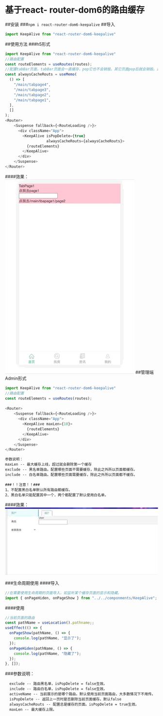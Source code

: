 # 基于react- router-dom6的路由缓存
##安装
###`npm i react-router-dom6-keepalive`
##导入
```js
import KeepAlive from "react-router-dom6-keepalive"
```
##使用方法
###h5形式
```js
import KeepAlive from "react-router-dom6-keepalive"
//路由配置
const routeElements = useRoutes(routes);
//配置tabBar页面，tabBar页面会一直缓存，pop它也不会销毁。其它页面pop后就会销毁。达到类似微信小程序的路由效果。
const alwaysCacheRouts = useMemo(
  () => [
    "/main/tabpage4",
    "/main/tabpage3",
    "/main/tabpage2",
    "/main/tabpage1",
  ],
  []
);
<Router>
    <Suspense fallback={<RouteLoading />}>
      <div className="App">
        <KeepAlive isPopDelete={true}
                   alwaysCacheRouts={alwaysCacheRouts}>
          {routeElements}
        </KeepAlive>
      </div>
    </Suspense>
</Router>
```
####效果：
![image](https://github.com/ponyorange/react-router-dom6-keepalive/blob/master/demoGif/h5.GIF?raw=true)
##管理端Admin形式
```js
import KeepAlive from "react-router-dom6-keepalive"
//路由配置
const routeElements = useRoutes(routes);

<Router>
    <Suspense fallback={<RouteLoading />}>
      <div className="App">
        <KeepAlive maxLen={10}>
          {routeElements}
        </KeepAlive>
      </div>
    </Suspense>
</Router>
```
```
参数说明： 
maxLen -- 最大缓存上线，超过就会删除第一个缓存
exclude -- 黑名单路由。配置哪些页面不需要缓存，除此之外所以页面都缓存。
include -- 白名单路由。配置哪些页面需要缓存，除此之外所以页面都不缓存。

###！！注意！！###
1、不配置黑白名单默认所有路由都缓存。
2、黑白名单只能配置其中一个，两个都配置了默认使用白名单。
```
####效果：
![image](https://github.com/ponyorange/react-router-dom6-keepalive/blob/master/demoGif/admin.GIF?raw=true)

###生命周期使用
####导入
```js
//在需要使用生命周期的页面导入，如监听某个缓存页面的显示和隐藏。
import { onPageHiden, onPageShow } from "../../componments/KeepAlive";
```
####使用
```js
//当前页面的路由
const pathName = useLocation().pathname;;
useEffect(() => {
  onPageShow(pathName, () => {
    console.log(pathName, "显示了");
  });
  onPageHiden(pathName, () => {
    console.log(pathName, "隐藏了");
  });
}, []);
```
###参数说明：
```
  exclude -- 路由黑名单，isPopDelete = false生效。
  include -- 路由白名单，isPopDelete = false生效。
  activeName -- 当前展示的是哪个路由。默认使用当前页面路由，大多数情况下不用传。
  isPopDelete -- 返回上一页时是否删除当前页面缓存。默认false
  alwaysCacheRouts -- 配置总是缓存的页面。isPopDelete = true生效。
  maxLen -- 最大缓存上限。
```
